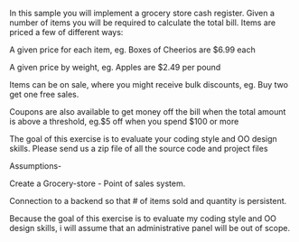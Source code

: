 In this sample you will implement a grocery store cash register. Given a number of items you will be required to calculate the total bill. Items are priced a few of different ways:

A given price for each item, eg. Boxes of Cheerios are $6.99 each

A given price by weight, eg. Apples are $2.49 per pound

Items can be on sale, where you might receive bulk discounts, eg. Buy two get one free sales.

Coupons are also available to get money off the bill when the total amount is above a threshold, eg.$5 off when you spend $100 or more

The goal of this exercise is to evaluate your coding style and OO design skills. Please send us a zip file of all the source code and project files


Assumptions-

Create a Grocery-store - Point of sales system.

Connection to a backend so that # of items sold and quantity is persistent.

Because the goal of this exercise is to evaluate my coding style and OO design skills, i will assume that an administrative panel will be out of scope.